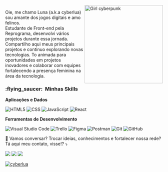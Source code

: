 <img src="https://i.pinimg.com/564x/68/19/b4/6819b4e962d8fbe922ab3609b64c76ab.jpg" min-width="250px" max-width="250px" width="250px" align="right" alt="Girl cyberpunk">

<p align="left"> 
  Oie, me chamo Luna (a.k.a cyberlua) sou amante dos jogos digitais e amo felinos.<br>
  Estudante de Front-end pela Reprograma, desenvolvi vários projetos durante essa jornada.<br>
  Compartilho aqui meus principais projetos e continuo explorando novas tecnologias. To animada para oportunidades em projetos inovadores e colaborar com equipes fortalecendo a presença feminina na área da tecnologia. 
</p>


<h3> :flying_saucer: &nbsp;Minhas Skills </h3>

**Aplicações e Dados**

  ![HTML5](https://img.shields.io/badge/-HTML5-333333?style=flat&logo=HTML5)
  ![CSS](https://img.shields.io/badge/-CSS-333333?style=flat&logo=CSS3&logoColor=1572B6)
  ![JavaScript](https://img.shields.io/badge/-JavaScript-333333?style=flat&logo=javascript)
  ![React](https://img.shields.io/badge/-React-333333?style=flat&logo=react)

**Ferramentas de Desenvolvimento**

  ![Visual Studio Code](https://img.shields.io/badge/-Visual%20Studio%20Code-333333?style=flat&logo=visual-studio-code&logoColor=007ACC)
  ![Trello](https://img.shields.io/badge/-Trello-333333?style=flat&logo=trello&logoColor=007ACC)
  ![Figma](https://img.shields.io/badge/-Figma-333333?style=flat&logo=figma&logoColor=007ACC)
  ![Postman](https://img.shields.io/badge/-Postman-333333?style=flat&logo=postman)
  ![Git](https://img.shields.io/badge/-Git-333333?style=flat&logo=git)
  ![GitHub](https://img.shields.io/badge/-GitHub-333333?style=flat&logo=github)


<p align="left">
  💌 Vamos conversar? Trocar ideias, conhecimentos e fortalecer nossa rede? Tá aqui meu contato, visse!? ⤵️
</p>

<p align="left">
  <a href="cyberlua7@gmail.com" alt="Gmail">
  <img src="https://img.shields.io/badge/-Gmail-FF0000?style=flat-square&labelColor=FF0000&logo=gmail&logoColor=white&link=cyberlua7@gmail.com" /></a>

  <a href="https://www.linkedin.com/in/cyberlua7/" alt="Linkedin">
  <img src="https://img.shields.io/badge/-Linkedin-0e76a8?style=flat-square&logo=Linkedin&logoColor=white&link=https://www.linkedin.com/in/cyberlua7/" /></a>

  <a href="https://www.instagram.com/cyberlua7/" alt="Instagram">
  <img src="https://img.shields.io/badge/-Instagram-DF0174?style=flat-square&labelColor=DF0174&logo=instagram&logoColor=white&link=https://www.instagram.com/cyberlua7/"/></a>
</p>  


[![cyberlua](https://github-readme-stats.vercel.app/api/top-langs/?username=cyberlua&hide=html&layout=compact&theme=radical)](https://github.com/anuraghazra/github-readme-stats)
